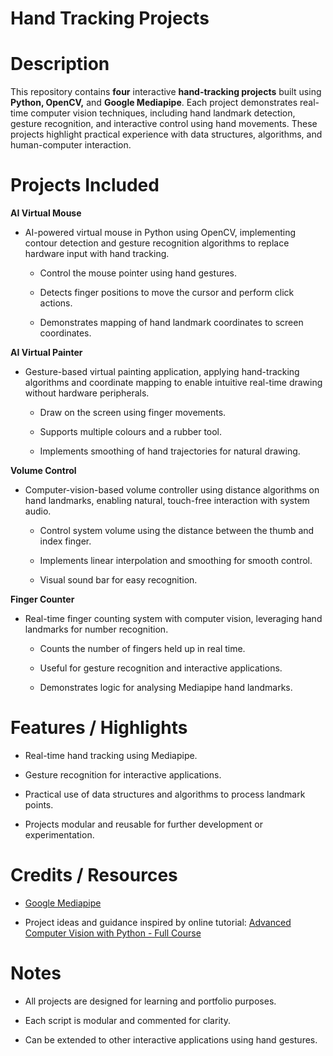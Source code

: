 # Hand Tracking Projects

# Description

This repository contains **four** interactive **hand-tracking projects** built using **Python, OpenCV,** and **Google Mediapipe**. 
Each project demonstrates real-time computer vision techniques, including hand landmark detection, gesture recognition, and interactive control using hand movements. 
These projects highlight practical experience with data structures, algorithms, and human-computer interaction.

# Projects Included

**AI Virtual Mouse**

- AI-powered virtual mouse in Python using OpenCV, implementing contour detection and gesture recognition algorithms to replace hardware input with hand tracking.

  - Control the mouse pointer using hand gestures.

  - Detects finger positions to move the cursor and perform click actions.

  - Demonstrates mapping of hand landmark coordinates to screen coordinates.

**AI Virtual Painter**

- Gesture-based virtual painting application, applying hand-tracking algorithms and coordinate mapping to enable intuitive real-time drawing without hardware peripherals.

  - Draw on the screen using finger movements.

  - Supports multiple colours and a rubber tool.

  - Implements smoothing of hand trajectories for natural drawing.

**Volume Control**

- Computer-vision-based volume controller using distance algorithms on hand landmarks, enabling natural, touch-free interaction with system audio.

  - Control system volume using the distance between the thumb and index finger.

  - Implements linear interpolation and smoothing for smooth control.

  - Visual sound bar for easy recognition.

**Finger Counter**

- Real-time finger counting system with computer vision, leveraging hand landmarks for number recognition.

  - Counts the number of fingers held up in real time.

  - Useful for gesture recognition and interactive applications.

  - Demonstrates logic for analysing Mediapipe hand landmarks.

# Features / Highlights

- Real-time hand tracking using Mediapipe.

- Gesture recognition for interactive applications.

- Practical use of data structures and algorithms to process landmark points.

- Projects modular and reusable for further development or experimentation.

# Credits / Resources

- [Google Mediapipe](https://ai.google.dev/edge/mediapipe/solutions/guide)

- Project ideas and guidance inspired by online tutorial: [Advanced Computer Vision with Python - Full Course](https://www.youtube.com/watch?v=01sAkU_NvOY&list=PL0643hnoYJezwsWBa-Q3XyJn48P0LE1aL&index=28)

# Notes

- All projects are designed for learning and portfolio purposes.

- Each script is modular and commented for clarity.

- Can be extended to other interactive applications using hand gestures.








